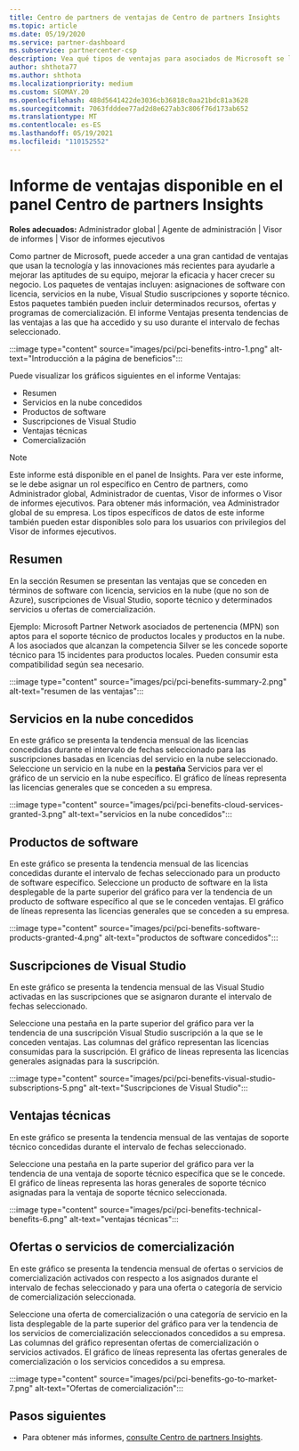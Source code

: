 ```yaml
---
title: Centro de partners de ventajas de Centro de partners Insights
ms.topic: article
ms.date: 05/19/2020
ms.service: partner-dashboard
ms.subservice: partnercenter-csp
description: Vea qué tipos de ventajas para asociados de Microsoft se le han concedido para ayudar a hacer crecer su negocio, mejorar la eficacia y mejorar las aptitudes de su equipo.
author: shthota77
ms.author: shthota
ms.localizationpriority: medium
ms.custom: SEOMAY.20
ms.openlocfilehash: 488d5641422de3036cb36818c0aa21bdc81a3628
ms.sourcegitcommit: 7063fdddee77ad2d8e627ab3c806f76d173ab652
ms.translationtype: MT
ms.contentlocale: es-ES
ms.lasthandoff: 05/19/2021
ms.locfileid: "110152552"
---
```

# <a name="benefits-report-available-from-the-partner-center-insights-dashboard"></a>Informe de ventajas disponible en el panel Centro de partners Insights

**Roles adecuados:** Administrador global | Agente de administración | Visor de informes | Visor de informes ejecutivos

Como partner de Microsoft, puede acceder a una gran cantidad de ventajas que usan la tecnología y las innovaciones más recientes para ayudarle a mejorar las aptitudes de su equipo, mejorar la eficacia y hacer crecer su negocio. Los paquetes de ventajas incluyen: asignaciones de software con licencia, servicios en la nube, Visual Studio suscripciones y soporte técnico. Estos paquetes también pueden incluir determinados recursos, ofertas y programas de comercialización. El informe Ventajas presenta tendencias de las ventajas a las que ha accedido y su uso durante el intervalo de fechas seleccionado.

:::image type="content" source="images/pci/pci-benefits-intro-1.png" alt-text="Introducción a la página de beneficios":::

Puede visualizar los gráficos siguientes en el informe Ventajas:

- Resumen
- Servicios en la nube concedidos
- Productos de software
- Suscripciones de Visual Studio
- Ventajas técnicas
- Comercialización

 > [!NOTE]
 > Este informe está disponible en el panel de Insights. Para ver este informe, se le debe asignar un rol específico en Centro de partners, como Administrador global, Administrador de cuentas, Visor de informes o Visor de informes ejecutivos. Para obtener más información, vea Administrador global de su empresa. Los tipos específicos de datos de este informe también pueden estar disponibles solo para los usuarios con privilegios del Visor de informes ejecutivos.

## <a name="summary"></a>Resumen

En la sección Resumen se presentan las ventajas que se conceden en términos de software con licencia, servicios en la nube (que no son de Azure), suscripciones de Visual Studio, soporte técnico y determinados servicios u ofertas de comercialización.

Ejemplo: Microsoft Partner Network asociados de pertenencia (MPN) son aptos para el soporte técnico de productos locales y productos en la nube. A los asociados que alcanzan la competencia Silver se les concede soporte técnico para 15 incidentes para productos locales. Pueden consumir esta compatibilidad según sea necesario. 

:::image type="content" source="images/pci/pci-benefits-summary-2.png" alt-text="resumen de las ventajas":::

## <a name="cloud-services-granted"></a>Servicios en la nube concedidos

En este gráfico se presenta la tendencia mensual de las licencias concedidas durante el intervalo de fechas seleccionado para las suscripciones basadas en licencias del servicio en la nube seleccionado.
Seleccione un servicio en la nube en la **pestaña** Servicios para ver el gráfico de un servicio en la nube específico. El gráfico de líneas representa las licencias generales que se conceden a su empresa.

:::image type="content" source="images/pci/pci-benefits-cloud-services-granted-3.png" alt-text="servicios en la nube concedidos":::

## <a name="software-products"></a>Productos de software

En este gráfico se presenta la tendencia mensual de las licencias concedidas durante el intervalo de fechas seleccionado para un producto de software específico. Seleccione un producto de software en la lista desplegable de la parte superior del gráfico para ver la tendencia de un producto de software específico al que se le conceden ventajas. El gráfico de líneas representa las licencias generales que se conceden a su empresa.

:::image type="content" source="images/pci/pci-benefits-software-products-granted-4.png" alt-text="productos de software concedidos":::

## <a name="visual-studio-subscriptions"></a>Suscripciones de Visual Studio

En este gráfico se presenta la tendencia mensual de las Visual Studio activadas en las suscripciones que se asignaron durante el intervalo de fechas seleccionado.

Seleccione una pestaña en la parte superior del gráfico para ver la tendencia de una suscripción Visual Studio suscripción a la que se le conceden ventajas. Las columnas del gráfico representan las licencias consumidas para la suscripción. El gráfico de líneas representa las licencias generales asignadas para la suscripción.

:::image type="content" source="images/pci/pci-benefits-visual-studio-subscriptions-5.png" alt-text="Suscripciones de Visual Studio":::

## <a name="technical-benefits"></a>Ventajas técnicas

En este gráfico se presenta la tendencia mensual de las ventajas de soporte técnico concedidas durante el intervalo de fechas seleccionado.

Seleccione una pestaña en la parte superior del gráfico para ver la tendencia de una ventaja de soporte técnico específica que se le concede. El gráfico de líneas representa las horas generales de soporte técnico asignadas para la ventaja de soporte técnico seleccionada.

:::image type="content" source="images/pci/pci-benefits-technical-benefits-6.png" alt-text="ventajas técnicas":::

## <a name="go-to-market-offers-or-services"></a>Ofertas o servicios de comercialización

En este gráfico se presenta la tendencia mensual de ofertas o servicios de comercialización activados con respecto a los asignados durante el intervalo de fechas seleccionado y para una oferta o categoría de servicio de comercialización seleccionada.

Seleccione una oferta de comercialización o una categoría de servicio en la lista desplegable de la parte superior del gráfico para ver la tendencia de los servicios de comercialización seleccionados concedidos a su empresa. Las columnas del gráfico representan ofertas de comercialización o servicios activados. El gráfico de líneas representa las ofertas generales de comercialización o los servicios concedidos a su empresa.

:::image type="content" source="images/pci/pci-benefits-go-to-market-7.png" alt-text="Ofertas de comercialización":::

## <a name="next-steps"></a>Pasos siguientes

- Para obtener más informes, [consulte Centro de partners Insights](partner-center-insights.md).
